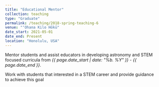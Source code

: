 ```yaml
---
title: "Educational Mentor"
collection: teaching
type: "Graduate"
permalink: /teaching/2018-spring-teaching-6
venue: "ʻOhana Kilo Hōkū"
date_start: 2021-05-01
date_end: Present
location: "Honolulu, USA"
---
```


Mentor students and assist educators in developing astronomy and STEM focused curricula from _{{ page.date_start | date: "%b. %Y" }} - {{ page.date_end }}_.

Work with students that interested in a STEM career and provide guidance to achieve this goal

